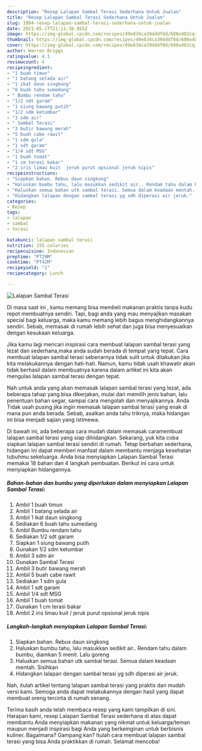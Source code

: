 ```yaml
---
description: "Resep Lalapan Sambal Terasi Sederhana Untuk Jualan"
title: "Resep Lalapan Sambal Terasi Sederhana Untuk Jualan"
slug: 1004-resep-lalapan-sambal-terasi-sederhana-untuk-jualan
date: 2021-05-17T21:11:38.855Z
image: https://img-global.cpcdn.com/recipes/49e834ca39dddf0d/680x482cq70/lalapan-sambal-terasi-foto-resep-utama.jpg
thumbnail: https://img-global.cpcdn.com/recipes/49e834ca39dddf0d/680x482cq70/lalapan-sambal-terasi-foto-resep-utama.jpg
cover: https://img-global.cpcdn.com/recipes/49e834ca39dddf0d/680x482cq70/lalapan-sambal-terasi-foto-resep-utama.jpg
author: Warren Briggs
ratingvalue: 4.1
reviewcount: 4
recipeingredient:
- "1 buah timun"
- "1 batang selada air"
- "1 ikat daun singkong"
- "6 buah tahu sumedang"
- " Bumbu rendam tahu"
- "1/2 sdt garam"
- "1 siung bawang putih"
- "1/2 sdm ketumbar"
- "3 sdm air"
- " Sambal Terasi"
- "3 butir bawang merah"
- "5 buah cabe rawit"
- "1 sdm gula"
- "1 sdt garam"
- "1/4 sdt MSG"
- "1 buah tomat"
- "1 cm terasi bakar"
- "2 iris limau kuit  jeruk purut opsional jeruk nipis"
recipeinstructions:
- "Siapkan bahan. Rebus daun singkong"
- "Haluskan bumbu tahu, lalu masukkan sedikit air.. Rendam tahu dalam bumbu, diamkan 5 menit. Lalu goreng"
- "Haluskan semua bahan utk sambal terasi. Semua dalam keadaan mentah. Sisihkan"
- "Hidangkan lalapan dengan sambal terasi yg sdh diperasi air jeruk."
categories:
- Resep
tags:
- lalapan
- sambal
- terasi

katakunci: lalapan sambal terasi 
nutrition: 155 calories
recipecuisine: Indonesian
preptime: "PT29M"
cooktime: "PT42M"
recipeyield: "1"
recipecategory: Lunch

---
```



![Lalapan Sambal Terasi](https://img-global.cpcdn.com/recipes/49e834ca39dddf0d/680x482cq70/lalapan-sambal-terasi-foto-resep-utama.jpg)

Di masa  saat ini , kamu memang bisa membeli makanan praktis tanpa kudu repot membuatnya sendiri. Tapi, bagi anda yang mau menyajikan masakan special bagi keluarga, maka kamu memang lebih bagus menghidangkannya sendiri. Sebab, memasak di rumah lebih sehat dan juga bisa menyesuaikan dengan kesukaan keluarga.

Jika kamu lagi mencari inspirasi cara membuat lalapan sambal terasi yang lezat dan sederhana,maka anda sudah berada di tempat yang tepat. Cara membuat lalapan sambal terasi  sebenarnya tidak sulit untuk dilakukan jika kita melakukannya dengan hati-hati. Namun, kamu tidak usah khawatir akan tidak berhasil dalam membuatnya 
karena dalam artikel ini kita akan mengulas lalapan sambal terasi dengan tepat.  



Nah untuk anda yang akan memasak lalapan sambal terasi yang lezat, ada beberapa tahap yang bisa dikerjakan, mulai dari memilih jenis bahan, lalu penentuan bahan segar, sampai cara mengolah dan menyajikannya. Anda Tidak usah pusing jika ingin memasak lalapan sambal terasi yang enak di mana pun anda berada. Sebab, asalkan anda  tahu triknya, maka hidangan ini bisa menjadi sajian yang istimewa.

Di bawah ini, ada beberapa cara mudah dalam memasak caramembuat lalapan sambal terasi yang siap dihidangkan. Sekarang, yuk kita coba siapkan lalapan sambal terasi sendiri di rumah. Tetap berbahan sederhana, hidangan ini dapat memberi manfaat dalam membantu menjaga kesehatan tubuhmu sekeluarga. Anda bisa menyiapkan Lalapan Sambal Terasi memakai 18 bahan dan 4 langkah pembuatan. Berikut ini cara untuk menyiapkan hidangannya.

<!--inarticleads1-->

##### Bahan-bahan dan bumbu yang diperlukan dalam menyiapkan Lalapan Sambal Terasi:

1. Ambil 1 buah timun
1. Ambil 1 batang selada air
1. Ambil 1 ikat daun singkong
1. Sediakan 6 buah tahu sumedang
1. Ambil  Bumbu rendam tahu
1. Sediakan 1/2 sdt garam
1. Siapkan 1 siung bawang putih
1. Gunakan 1/2 sdm ketumbar
1. Ambil 3 sdm air
1. Gunakan  Sambal Terasi
1. Ambil 3 butir bawang merah
1. Ambil 5 buah cabe rawit
1. Sediakan 1 sdm gula
1. Ambil 1 sdt garam
1. Ambil 1/4 sdt MSG
1. Ambil 1 buah tomat
1. Gunakan 1 cm terasi bakar
1. Ambil 2 iris limau kuit / jeruk purut opsional jeruk nipis




<!--inarticleads2-->

##### Langkah-langkah menyiapkan Lalapan Sambal Terasi:

1. Siapkan bahan. Rebus daun singkong
1. Haluskan bumbu tahu, lalu masukkan sedikit air.. Rendam tahu dalam bumbu, diamkan 5 menit. Lalu goreng
1. Haluskan semua bahan utk sambal terasi. Semua dalam keadaan mentah. Sisihkan
1. Hidangkan lalapan dengan sambal terasi yg sdh diperasi air jeruk.




Nah, itulah artikel tentang  lalapan sambal terasi  yang praktis dan mudah versi kami. Semoga anda dapat melakukannya dengan hasil yang dapat membuat oreng tercinta di rumah senang. 

Terima kasih anda telah membaca resep yang kami tampilkan di sini. Harapan kami, resep  Lalapan Sambal Terasi sederhana di atas dapat membantu Anda menyiapkan makanan yang nikmat untuk keluarga/teman maupun menjadi inspirasi bagi Anda yang berkeinginan untuk berbisnis kuliner. Bagaimana? Gampang kan? Itulah cara membuat lalapan sambal terasi yang bisa Anda praktikkan di rumah. Selamat mencoba!

